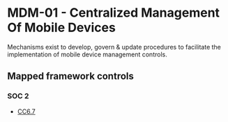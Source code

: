 # MDM-01 - Centralized Management Of Mobile Devices
Mechanisms exist to develop, govern & update procedures to facilitate the implementation of mobile device management controls.
## Mapped framework controls
### SOC 2
- [CC6.7](../soc2/cc67.md)